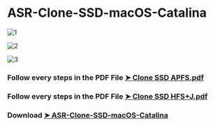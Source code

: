 # ASR-Clone-SSD-macOS-Catalina

![1](https://user-images.githubusercontent.com/6248794/76703396-d6f25a00-66a7-11ea-88c2-5d11e5c5b8b2.png)

![2](https://user-images.githubusercontent.com/6248794/76703397-d78af080-66a7-11ea-9277-c5e87b6fca03.png)

![3](https://user-images.githubusercontent.com/6248794/76703398-d78af080-66a7-11ea-8ab9-f08ec582515c.png)

### Follow every steps in the PDF File [➤ Clone SSD APFS.pdf](https://github.com/chris1111/ASR-Clone-SSD-macOS-Catalina/blob/master/Clone%20SSD%20APFS.pdf)

### Follow every steps in the PDF File [➤ Clone SSD HFS+J.pdf](https://github.com/chris1111/ASR-Clone-SSD-macOS-Catalina/blob/master/Clone%20SSD%20HFS%2BJ.pdf)

### Download [➤ ASR-Clone-SSD-macOS-Catalina](https://github.com/chris1111/ASR-Clone-SSD-macOS-Catalina/releases/tag/V1)





 

